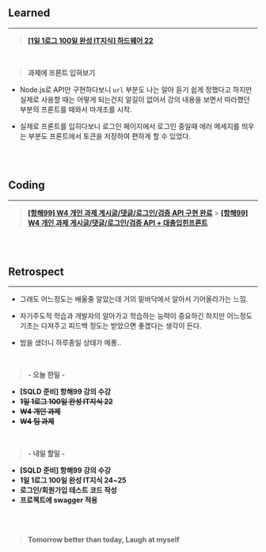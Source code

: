 ## Learned

---

> **[[1일 1로그 100일 완성 IT지식] 하드웨어 22](https://velog.io/@lilclown/1%EC%9D%BC-1%EB%A1%9C%EA%B7%B8-100%EC%9D%BC-%EC%99%84%EC%84%B1-IT%EC%A7%80%EC%8B%9D-%EC%86%8C%ED%94%84%ED%8A%B8%EC%9B%A8%EC%96%B422)**

<br>

> **과제에 프론트 입혀보기**

- Node.js로 API만 구현하다보니 `url` 부분도 나는 알아 듣기 쉽게 정했다고 하지만 실제로 사용할 때는 어떻게 되는건지 알길이 없어서 강의 내용을 보면서 따라했던 부분의 프론트를 떼와서 마개조를 시작.

- 실제로 프론트를 입히다보니 로그인 페이지에서 로그인 중일때 에러 메세지를 띄우는 부분도 프론트에서 토큰을 저장하여 편하게 할 수 있었다.

<br><br>

## Coding

---

> **[[항해99] W4 개인 과제 게시글/댓글/로그인/검증 API 구현 완료](https://github.com/lilclown97/TIL/tree/main/%ED%95%AD%ED%95%B499/W4-SPA_MALL-login)** > **[[항해99] W4 개인 과제 게시글/댓글/로그인/검증 API + 대충입힌프론트](https://github.com/lilclown97/TIL/tree/main/%ED%95%AD%ED%95%B499/W4-SPA_POST-login%20add%20front)**

<br><br>

## Retrospect

---

- 그래도 어느정도는 배울줄 알았는데 거의 밑바닥에서 알아서 기어올라가는 느낌.

- 자기주도적 학습과 개발자의 알아가고 학습하는 능력이 중요하긴 하지만 어느정도 기초는 다져주고 피드백 정도는 받았으면 좋겠다는 생각이 든다.

- 밤을 샜더니 하루종일 상태가 메롱..

<br>

> **- 오늘 한일 -**

- **[SQLD 준비] 항해99 강의 수강**
- ~~**1일 1로그 100일 완성 IT지식 22**~~
- ~~**W4 개인 과제**~~
- ~~**W4 팀 과제**~~

<br>

> **- 내일 할일 -**

- **[SQLD 준비] 항해99 강의 수강**
- **1일 1로그 100일 완성 IT지식 24~25**
- **로그인/회원가입 테스트 코드 작성**
- **프로젝트에 swagger 적용**

<br><br>

> **Tomorrow better than today, Laugh at myself**
